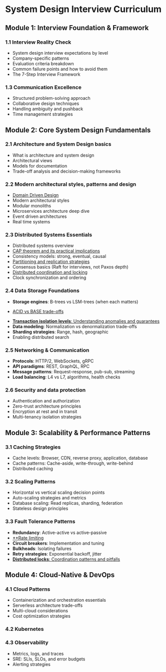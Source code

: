 # System Design Interview Curriculum

## Module 1: Interview Foundation & Framework

### 1.1 Interview Reality Check

- System design interview expectations by level
- Company-specific patterns
- Evaluation criteria breakdown
- Common failure points and how to avoid them
- The 7-Step Interview Framework

### 1.3 Communication Excellence

- Structured problem-solving approach
- Collaborative design techniques
- Handling ambiguity and pushback
- Time management strategies

## Module 2: Core System Design Fundamentals

### 2.1 Architecture and System Design basics

- What is architecture and system design
- Architectural views
- Models for documentation
- Trade-off analysis and decision-making frameworks

### 2.2 Modern architectural styles, patterns and design

* [Domain Driven Design](DDD.md)
* Modern architectural styles
* Modular monoliths
* Microservices architecture deep dive
* Event driven architectures
* Real time systems
### 2.3 Distributed Systems Essentials

- Distributed systems overview
- [CAP theorem and its practical implications](cap.md)
- Consistency models: strong, eventual, causal
- [Partitioning and replication strategies](DBs.md)
- Consensus basics (Raft for interviews, not Paxos depth)
- [Distributed coordination and locking](Locks.md)
- Clock synchronization and ordering

### 2.4 Data Storage Foundations

- **Storage engines**: B-trees vs LSM-trees (when each matters)
* [ACID vs BASE trade-offs](acid_base.md)
- [**Transaction isolation levels**: Understanding anomalies and guarantees](isolation_levels.md)
- **Data modeling**: Normalization vs denormalization trade-offs
- **Sharding strategies**: Range, hash, geographic
- Enabling distributed search

### 2.5 Networking & Communication

- **Protocols**: HTTP/2, WebSockets, gRPC
- **API paradigms**: REST, GraphQL, RPC
- **Message patterns**: Request-response, pub-sub, streaming
- **Load balancing**: L4 vs L7, algorithms, health checks

### 2.6 Security and data protection

- Authentication and authorization
- Zero-trust architecture principles
- Encryption at rest and in transit
- Multi-tenancy isolation strategies

## Module 3: Scalability & Performance Patterns

### 3.1 Caching Strategies

- Cache levels: Browser, CDN, reverse proxy, application, database
- Cache patterns: Cache-aside, write-through, write-behind
- Distributed caching

### 3.2 Scaling Patterns

- Horizontal vs vertical scaling decision points
- Auto-scaling strategies and metrics
- Database scaling: Read replicas, sharding, federation
- Stateless design principles
### 3.3 Fault Tolerance Patterns

- **Redundancy**: Active-active vs active-passive
- [**Rate limiting](rate_limiting.md)
- **Circuit breakers**: Implementation and tuning
- **Bulkheads**: Isolating failures
- **Retry strategies**: Exponential backoff, jitter
- [**Distributed locks**: Coordination patterns and pitfalls](Locks.md)
## Module 4: Cloud-Native & DevOps

### 4.1 Cloud Patterns

- Containerization and orchestration essentials
- Serverless architecture trade-offs
- Multi-cloud considerations
- Cost optimization strategies
### 4.2 Kubernetes

### 4.3 Observability

- Metrics, logs, and traces
- SRE: SLIs, SLOs, and error budgets
- Alerting strategies
